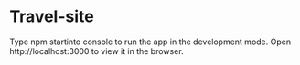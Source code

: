 # Travel-site

Type npm startinto console to run the app in the development mode.
Open http://localhost:3000 to view it in the browser.
